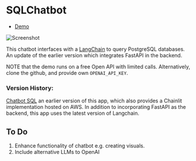 # SQLChatbot

* [Demo](https://sqlquerybot.streamlit.app/)

![Screenshot]()

This chatbot interfaces with a [LangChain](https://python.langchain.com/docs/get_started/introduction) to query PostgreSQL databases. An update of the earlier version which integrates FastAPI in the backend.

NOTE that the demo runs on a free Open API with limited calls. Alternatively, clone the github, and provide own `OPENAI_API_KEY`.

### Version History:
[Chatbot SQL](https://github.com/ucheokechukwu/chatbot_SQL) an earlier version of this app, which also provides a Chainlit implementation hosted on AWS. In addition to incorporating FastAPI as the backend, this app uses the latest version of Langchain. 


## To Do
1. Enhance functionality of chatbot e.g. creating visuals.
2. Include alternative LLMs to OpenAI
